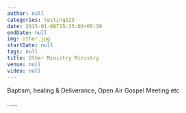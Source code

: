 ```yaml
---
author: null
categories: testing123
date: 2015-01-08T15:35:03+05:30
endDate: null
img: other.jpg
startDate: null
tags: null
title: Other Ministry Ministry
venue: null
video: null
---
```


Baptism, healing & Deliverance, Open Air Gospel Meeting etc
<!--more-->


......